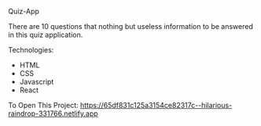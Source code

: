 Quiz-App

There are 10 questions that nothing but useless information to be answered in this quiz application.

Technologies:
- HTML
- CSS
- Javascript
- React

To Open This Project:
https://65df831c125a3154ce82317c--hilarious-raindrop-331766.netlify.app